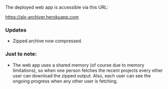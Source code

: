 The deployed web app is accessible via this URL:

https://alx-archiver.herokuapp.com


### Updates
- Zipped archive now compressed.

### Just to note:
- The web app uses a shared memory (of course due to memory limitations), so when one person fetches the recent projects every other user can download the zipped output. Also, each user can see the ongoing progress when any other user is fetching.

